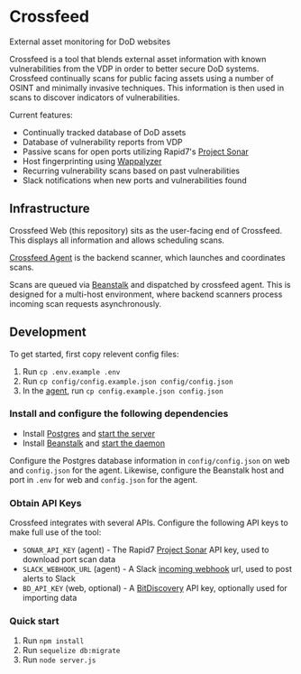 # Crossfeed
External asset monitoring for DoD websites

Crossfeed is a tool that blends external asset information with known vulnerabilities from the VDP in order to better secure DoD systems. Crossfeed continually scans for public facing assets using a number of OSINT and minimally invasive techniques. This information is then used in scans to discover indicators of vulnerabilities.

Current features:

- Continually tracked database of DoD assets
- Database of vulnerability reports from VDP
- Passive scans for open ports utilizing Rapid7's [Project Sonar](https://www.rapid7.com/research/project-sonar/)
- Host fingerprinting using [Wappalyzer](https://www.wappalyzer.com/)
- Recurring vulnerability scans based on past vulnerabilities
- Slack notifications when new ports and vulnerabilities found

## Infrastructure

Crossfeed Web (this repository) sits as the user-facing end of Crossfeed. This displays all information and allows scheduling scans.

[Crossfeed Agent](https://github.com/deptofdefense/crossfeed-agent) is the backend scanner, which launches and coordinates scans.

Scans are queued via [Beanstalk](https://beanstalkd.github.io/) and dispatched by crossfeed agent. This is designed for a multi-host environment, where backend scanners process incoming scan requests asynchronously.

## Development

To get started, first copy relevent config files:
1. Run `cp .env.example .env`
2. Run `cp config/config.example.json config/config.json`
3. In the [agent](https://github.com/deptofdefense/crossfeed-agent), run `cp config.example.json config.json`

### Install and configure the following dependencies
- Install [Postgres](http://postgresguide.com/setup/install.html) and [start the server](https://www.postgresql.org/docs/8.2/server-start.html)
- Install [Beanstalk](https://beanstalkd.github.io/download.html) and [start the daemon](https://beanstalkd.github.io/)

Configure the Postgres database information in `config/config.json` on web and `config.json` for the agent. Likewise, configure the Beanstalk host and port in `.env` for web and `config.json` for the agent.

### Obtain API Keys

Crossfeed integrates with several APIs. Configure the following API keys to make full use of the tool:

- `SONAR_API_KEY` (agent) - The Rapid7 [Project Sonar](https://www.rapid7.com/research/project-sonar/) API key, used to download port scan data
- `SLACK_WEBHOOK_URL` (agent) - A Slack [incoming webhook](https://api.slack.com/incoming-webhooks) url, used to post alerts to Slack
- `BD_API_KEY` (web, optional) - A [BitDiscovery](https://bitdiscovery.com) API key, optionally used for importing data

### Quick start

1. Run `npm install`
2. Run `sequelize db:migrate`
3. Run `node server.js`
